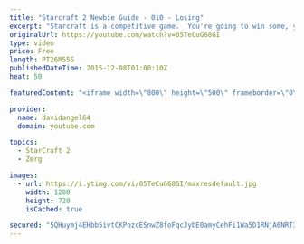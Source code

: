 ```yaml
---
title: "Starcraft 2 Newbie Guide - 010 - Losing"
excerpt: "Starcraft is a competitive game.  You're going to win some, you're going to lose some.  When you win a game, you feel good, and that's awesome.  But how do you react to losing a game?  How you react to losing in a competitive game like Starcraft 2 is an important consideration.  The biggest concept is"
originalUrl: https://youtube.com/watch?v=05TeCuG68GI
type: video
price: Free
length: PT26M55S
publishedDateTime: 2015-12-08T01:00:10Z
heat: 50

featuredContent: "<iframe width=\"800\" height=\"500\" frameborder=\"0\" src=\"https://www.youtube.com/embed/05TeCuG68GI\" allow=\"accelerometer; autoplay; encrypted-media; gyroscope; picture-in-picture\" allowfullscreen></iframe>"

provider:
  name: davidangel64
  domain: youtube.com

topics:
  - StarCraft 2
  - Zerg

images:
  - url: https://i.ytimg.com/vi/05TeCuG68GI/maxresdefault.jpg
    width: 1280
    height: 720
    isCached: true

secured: "5QHuymj4EHbb5ivtCKPozcESnwZ8foFqcJybE0amyCehFi1Wa5D1RNjA6NRT3iNXnLcgU0zH7YCMy4CugsO3oftuYpJjJ/IAA9/nD8ieHNoEQVTXkD4zCe7Z9bLInHzfSOZ/pCHpBx8sn4wXgQ5b3poOtAuXhYv3l7Rat15017XPfhY0zY5z5ef3C48j/6xzLt7R8J9GYyMQh5COiNpLmkkJlWx0zwKuehwe+5ySo7GF89Q5maKoITE4kJgSGiDtPl9J5zqWuZmNzH2aLoJFy5fDyP22YJ68AGDicX6tGHnP8KsVXQqmcCZvG20M++ngWm9XBhma+lel1VVsiPZJWk6Vfk7GulUhc1/fTdotG93CzgcvWk57KA31SXeL1NHm2blzR3b+yrLx6PxfEitY3mALIfLH1CFRQhNFsv62Hl8=;LoQwp9YJnW6QRS+TggnpAw=="
---
```


